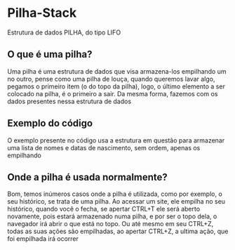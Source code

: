 # Pilha-Stack
Estrutura de dados PILHA, do tipo LIFO

## O que é uma pilha?
Uma pilha é uma estrutura de dados que visa armazena-los empilhando um no outro, pense como uma pilha de louça, quando queremos lavar algo, pegamos o primeiro item (o do topo da pilha), logo, o último elemento a ser colocado na pilha, é o primeiro a sair. Da mesma forma, fazemos com os dados presentes nessa estrutura de dados

## Exemplo do código
O exemplo presente no código usa a estrutura em questão para armazenar uma lista de nomes e datas de nascimento, sem ordem, apenas os empilhando

## Onde a pilha é usada normalmente?
Bom, temos inúmeros casos onde a pilha é utilizada, como por exemplo, o seu histórico, se trata de uma pilha. Ao acessar um site, ele empilha no seu histórico, quando você o fecha, se apertar CTRL+T ele será aberto novamente, pois estará armazenado numa pilha, e por ser o topo dela, o navegador irá abrir o que está no topo. Ou até mesmo em seu CTRL+Z, todas as suas ações são empilhadas, ao apertar CTRL+Z, a ultima ação, que foi empilhada irá ocorrer
